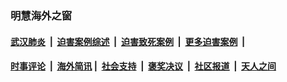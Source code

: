 
### 明慧海外之窗

####  [武汉肺炎](indexes/365.md?t=01251800) &nbsp;|&nbsp;  [迫害案例综述](indexes/328.md?t=01251800) &nbsp;|&nbsp; [迫害致死案例](indexes/277.md?t=01251800)  &nbsp;|&nbsp; [更多迫害案例](indexes/81.md?t=01251800)  &nbsp;|&nbsp; 
####  [时事评论](indexes/251.md?t=01251800) &nbsp;|&nbsp; [海外简讯](indexes/245.md?t=01251800)&nbsp;|&nbsp;  [社会支持](indexes/140.md?t=01251800) &nbsp;|&nbsp; [褒奖决议](indexes/282.md?t=01251800) &nbsp;|&nbsp; [社区报道](indexes/91.md?t=01251800)  &nbsp;|&nbsp; [天人之间](indexes/78.md?t=01251800) 

